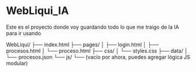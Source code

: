 # WebLiqui_IA
Este es el proyecto donde voy guardando todo lo que me traigo de la IA para ir usando

WebLiqui/
├── index.html
├── pages/
│   ├── login.html
│   ├── procesos.html
│   └── proceso.html
├── css/
│   └── styles.css
├── data/
│   └── procesos.json
└── js/
    └── (vacío por ahora, puedes agregar lógica JS modular)
